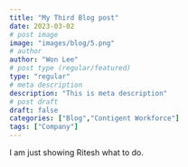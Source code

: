```yaml
---
title: "My Third Blog post"
date: 2023-03-02
# post image
image: "images/blog/5.png"
# author
author: "Won Lee"
# post type (regular/featured)
type: "regular"
# meta description
description: "This is meta description"
# post draft
draft: false
categories: ["Blog","Contigent Workforce"]
tags: ["Company"]
---
```


I am just showing Ritesh what to do.
